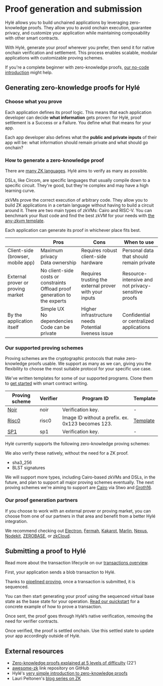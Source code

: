 # Proof generation and submission

Hylé allows you to build unchained applications by leveraging zero-knowledge proofs. They allow you to avoid onchain execution, guarantee privacy, and customize your application while maintaining composability with other smart contracts.

With Hylé, generate your proof wherever you prefer, then send it for native onchain verification and settlement. This process enables scalable, modular applications with customizable proving schemes.

If you're a complete beginner with zero-knowledge proofs, [our no-code introduction](https://blog.hyle.eu/a-simple-introduction-to-zero-knowledge-proofs-zkp/) might help.

## Generating zero-knowledge proofs for Hylé

### Choose what you prove

Each application defines its proof logic. This means that each application developer can decide **what information** gets proven: for Hylé, proof settlement is a Success or a Failure. You define what that means for your app.

Each app developer also defines what the **public and private inputs** of their app will be: what information should remain private and what should go onchain?

### How to generate a zero-knowledge proof

There are [many ZK languages](https://github.com/microbecode/zk-languages). Hylé aims to verify as many as possible.

DSLs, like Circom, are specific languages that usually compile down to a specific circuit. They're good, but they're complex and may have a high learning curve.

zkVMs prove the correct execution of arbitrary code. They allow you to build ZK applications in a certain language without having to build a circuit around it. There are two main types of zkVMs: Cairo and RISC-V. You can benchmark your Rust code and find the best zkVM for your needs with [the any-zkvm template](https://github.com/MatteoMer/any-zkvm).

Each application can generate its proof in whichever place fits best.

|                                   | Pros                                                                           | Cons                                                    | When to use                                         |
|-----------------------------------|--------------------------------------------------------------------------------|---------------------------------------------------------|-----------------------------------------------------|
| Client-side (browser, mobile app) | Maximum privacy<br>Data ownership                                              | Requires robust client-side hardware                    | Personal data that should remain private            |
| External prover or proving market | No client-side costs or constraints<br>Offload proof generation to the experts | Requires trusting the external prover with your inputs  | Resource-intensive and not privacy-sensitive proofs |
| By the application itself         | Simple UX<br>No dependencies<br>Code can be private                            | Higher infrastructure needs<br>Potential liveness issue | Confidential or centralized applications            |

### Our supported proving schemes

Proving schemes are the cryptographic protocols that make zero-knowledge proofs usable. We support as many as we can, giving you the flexibility to choose the most suitable protocol for your specific use case.

We've written templates for some of our supported programs. Clone them to [get started](../quickstart/your-first-smart-contract.md) with smart contract writing.

| Proving scheme | Verifier | Program ID | Template                                       |
|----------------|----------|---------------------------------------------------|---|
| [Noir](https://noir-lang.org/docs/)           | noir     | Verification key.                                 |   - |
| [Risc0](https://risc0.com/docs/)      | risc0    | Image ID without a prefix. ex. 0x123 becomes 123. | [Template](https://github.com/Hyle-org/risc0-template)  |
| [SP1](https://docs.succinct.xyz/docs/introduction)            | sp1      | Verification key.                                 |   - |

Hylé currently supports the following zero-knowledge proving schemes:

We also verify these natively, without the need for a ZK proof.

- sha3_256
- BLST signatures

We will support more types, including Cairo-based zkVMs and DSLs, in the future, and plan to support all major proving schemes eventually. The next proving schemes we're aiming to support are [Cairo](https://www.cairo-lang.org/docs/) via Stwo and [Groth16](https://github.com/arkworks-rs/groth16).

### Our proof generation partners

If you choose to work with an external prover or proving market, you can choose from one of our partners in that area and benefit from a better Hylé integration.

We recommend checking out [Electron](https://electron.dev/), [Fermah](https://www.fermah.xyz/), [Kakarot](https://www.kakarot.org/), [Marlin](https://www.marlin.org/), [Nexus](https://nexus.xyz/), [Nodekit](https://www.nodekit.xyz/), [ZEROBASE](http://zerobase.pro/), or [zkCloud](https://zkcloud.com/).

## Submitting a proof to Hylé

Read more about the transaction lifecycle on our [transactions overview](./transaction.md).

First, your application sends a blob transaction to Hylé.

Thanks to [pipelined proving](./pipelined-proving.md), once a transaction is submitted, it is sequenced.

You can then start generating your proof using the sequenced virtual base state as the base state for your operation. [Read our quickstart](../quickstart/example/your-first-smart-contract.md#prove-the-transaction) for a concrete example of how to prove a transaction.

Once sent, the proof goes through Hylé’s native verification, removing the need for verifier contracts.

Once verified, the proof is settled onchain. Use this settled state to update your app accordingly outside of Hylé.

## External resources

- [Zero-knowledge proofs explained at 5 levels of difficulty](https://www.youtube.com/watch?v=fOGdb1CTu5c) (22')
- [awesome-zk](https://github.com/ventali/awesome-zk?tab=readme-ov-file) link repository on GitHub
- Hylé's [very simple introduction to zero-knowledge proofs](https://blog.hyle.eu/a-simple-introduction-to-zero-knowledge-proofs-zkp/)
- Lauri Peltonen's [blog series on ZK](https://medium.com/@laurippeltonen)
